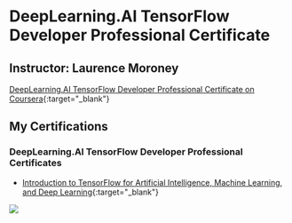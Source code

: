 # DeepLearning.AI TensorFlow Developer Professional Certificate
## Instructor: Laurence Moroney

[DeepLearning.AI TensorFlow Developer Professional Certificate on Coursera](https://www.coursera.org/professional-certificates/tensorflow-in-practice){:target="_blank"}

## My Certifications

### DeepLearning.AI TensorFlow Developer Professional Certificates
  - [Introduction to TensorFlow for Artificial Intelligence, Machine Learning, and Deep Learning](https://coursera.org/verify/4WL4PB9D583Q){:target="_blank"}
  <img src="./Introduction%20to%20TensorFlow%20for%20Artificial%20Intelligence%2C%20Machine%20Learning%2C%20and%20Deep%20Learning.jpg" />